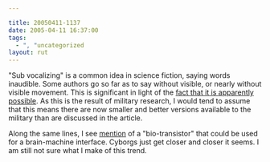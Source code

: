 ```yaml
---

title: 20050411-1137
date: 2005-04-11 16:37:00
tags:
  - ", "uncategorized
layout: rut
---
```


<p> "Sub vocalizing" is a common idea in science fiction,
saying words inaudible.  Some authors go so far as to say without
visible, or nearly without visible movement.  This is significant
in light of the <a href="http://www.newscientist.com/article.ns?id=dn7247">fact that it is apparently
possible</a>.  As this is the result of military research, I
would tend to assume that this means there are now smaller and
better versions available to the military than are discussed in
the article.</p>

<p>Along the same lines, I see <a href="http://www.aip.org/pnu/2005/726.html">mention</a> of a
"bio-transistor" that could be used for a brain-machine interface.
Cyborgs just get closer and closer it seems.  I am still not sure
what I make of this trend.</p>


